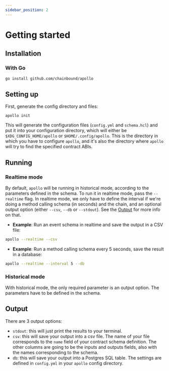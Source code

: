 ```yaml
---
sidebar_position: 2
---
```

# Getting started
## Installation
### With Go
```bash
go install github.com/chainbound/apollo
```

## Setting up
First, generate the config directory and files:
```
apollo init
```
This will generate the configuration files (`config.yml` and `schema.hcl`) and put it into your configuration
directory, which will either be `$XDG_CONFIG_HOME/apollo` or `$HOME/.config/apollo`. This is the directory
in which you have to configure `apollo`, and it's also the directory where `apollo` will try to find the specified
contract ABIs.

## Running
### Realtime mode
By default, `apollo` will be running in historical mode, according to the parameters defined in the schema.
To run it in realtime mode, pass the `--realtime` flag.
In realtime mode, we only have to define the interval if we're doing a method calling schema (in seconds) and the chain, 
and an optional output option (either `--csv`, `--db` or `--stdout`). See the [Output](##Output) for more info on that.
* **Example**: Run an event schema in realtime and save the output in a CSV file:
```bash
apollo --realtime --csv
```
* **Example**: Run a method calling schema every 5 seconds, save the result in a database:
```bash
apollo --realtime --interval 5 --db
```
### Historical mode
With historical mode, the only required parameter is an output option. The parameters have to be defined in the schema.

## Output
There are 3 output options:
* `stdout`: this will just print the results to your terminal.
* `csv`: this will save your output into a csv file. The name of your file corresponds to the `name` field of your contract schema definition. The other columns are going to be the inputs and outputs fields, also with the names corresponding to the schema.
* `db`: this will save your output into a Postgres SQL table. The settings are defined in `config.yml` in your `apollo`
config directory.
